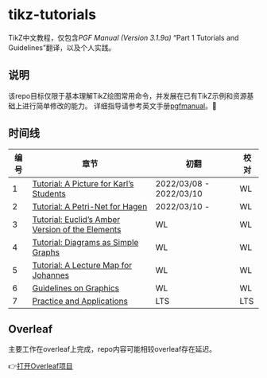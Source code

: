 # tikz-tutorials

TikZ中文教程，仅包含*PGF Manual (Version 3.1.9a)* “Part 1 Tutorials and Guidelines”翻译，以及个人实践。

## 说明

该repo目标仅限于基本理解TikZ绘图常用命令，并发展在已有TikZ示例和资源基础上进行简单修改的能力。
详细指导请参考英文手册[pgfmanual](https://pgf-tikz.github.io/pgf/pgfmanual.pdf)。:rocket:

## 时间线

| 编号 | 章节 | 初翻 | 校对 |
| - | - | - | - |
| 1 | [Tutorial: A Picture for Karl’s Students](https://www.overleaf.com/read/xvmrzvppygtf) | 2022/03/08 - 2022/03/10  | WL |
| 2 | [Tutorial: A Petri-Net for Hagen](https://www.overleaf.com/read/xvmrzvppygtf) | 2022/03/10 -  | WL |
| 3 | [Tutorial: Euclid’s Amber Version of the Elements](https://www.overleaf.com/read/xvmrzvppygtf) | WL  | WL |
| 4 | [Tutorial: Diagrams as Simple Graphs](https://www.overleaf.com/read/xvmrzvppygtf) | WL  | WL |
| 5 | [Tutorial: A Lecture Map for Johannes](https://www.overleaf.com/read/xvmrzvppygtf) | WL  | WL |
| 6 | [Guidelines on Graphics](https://www.overleaf.com/read/xvmrzvppygtf) | WL | WL |
| 7 | [Practice and Applications](https://www.overleaf.com/read/xvmrzvppygtf) | LTS | LTS |

## Overleaf

主要工作在overleaf上完成，repo内容可能相较overleaf存在延迟。

:point_right:[打开Overleaf项目](https://www.overleaf.com/read/xvmrzvppygtf)